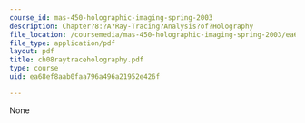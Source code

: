 ```yaml
---
course_id: mas-450-holographic-imaging-spring-2003
description: Chapter?8:?A?Ray-Tracing?Analysis?of?Holography
file_location: /coursemedia/mas-450-holographic-imaging-spring-2003/ea68ef8aab0faa796a496a21952e426f_ch08raytraceholography.pdf
file_type: application/pdf
layout: pdf
title: ch08raytraceholography.pdf
type: course
uid: ea68ef8aab0faa796a496a21952e426f

---
```

None